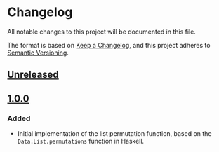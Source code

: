 # Changelog

All notable changes to this project will be documented in this file.

The format is based on [Keep a Changelog](https://keepachangelog.com/en/1.0.0/),
and this project adheres to [Semantic Versioning](https://semver.org/spec/v2.0.0.html).

## [Unreleased]

## [1.0.0]

### Added

- Initial implementation of the list permutation function, based on the 
  `Data.List.permutations` function in Haskell.

[unreleased]: https://github.com/itamargiv/permutations/compare/v1.0.0...HEAD
[1.0.0]: https://github.com/itamargiv/permutations/releases/tag/1.0.0